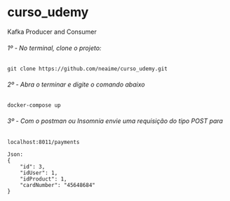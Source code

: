 # curso_udemy
Kafka Producer and Consumer


###### 1º - No terminal, clone o projeto: 
```
git clone https://github.com/neaime/curso_udemy.git
```

###### 2º - Abra o terminar e digite o comando abaixo
```
docker-compose up
```

###### 3º - Com o postman ou Insomnia envie uma requisição do tipo POST para
```
localhost:8011/payments

Json:
{
	"id": 3,
	"idUser": 1,
	"idProduct": 1,
	"cardNumber": "45648684"
} 
```
